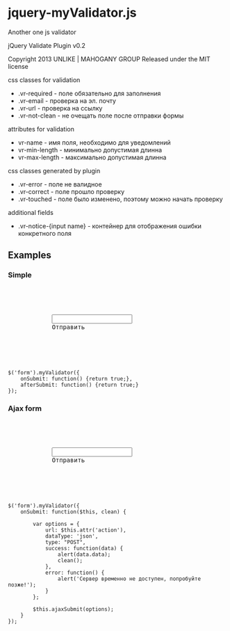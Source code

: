 jquery-myValidator.js
=====================

Another one js validator
 
jQuery Validate Plugin v0.2

Copyright 2013 UNLIKE | MAHOGANY GROUP
Released under the MIT license

css classes for validation
  * .vr-required - поле обязательно для заполнения
  * .vr-email - проверка на эл. почту
  * .vr-url - проверка на ссылку
  * .vr-not-clean - не очещать поле после отправки формы

attributes for validation
  * vr-name - имя поля, необходимо для уведомлений
  * vr-min-length - минимально допустимая длинна
  * vr-max-length - максимально допустимая длинна

css classes generated by plugin
  * .vr-error - поле не валидное
  * .vr-correct - поле прошло проверку
  * .vr-touched - поле было изменено, поэтому можно начать проверку

additional fields
  * .vr-notice-{input name} - контейнер для отображения ошибки конкретного поля

  
  
<h2>Examples</h2>

<h3>Simple</h3>

<div class="highlight highlight-html">
	<pre>
		<form>
			<div class="vr-notice-email" style="color: red;"></div>
			<input type="text" name="email" vr-name="Эл. почта" class="vr-required vr-email" vr-min-length="5">
			<submit>Отправить</submit>
		</form>
	</pre>
</div>

<pre><code>
$('form').myValidator({
	onSubmit: function() {return true;},
	afterSubmit: function() {return true;}
});
</code></pre>


<h3>Ajax form</h3>


<div class="highlight highlight-html">
	<pre>
		<form>
			<div class="vr-notice-email" style="color: red;"></div>
			<input type="text" name="email" vr-name="Эл. почта" class="vr-required vr-email" vr-min-length="5">
			<submit>Отправить</submit>
		</form>
	</pre>
</div>
	
<pre><code>
$('form').myValidator({
	onSubmit: function($this, clean) {
	
		var options = {
			url: $this.attr('action'),
			dataType: 'json',
			type: "POST",
			success: function(data) {
				alert(data.data);
				clean();
			},
			error: function() {
				alert('Сервер временно не доступен, попробуйте позже!');
			}
		};
		
		$this.ajaxSubmit(options);
	}
});</code></pre>